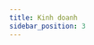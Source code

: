 ```yaml
---
title: Kinh doanh
sidebar_position: 3
---
```


<!-- vnexpress-kinh-doanh:START -->
<!-- vnexpress-kinh-doanh:END -->
